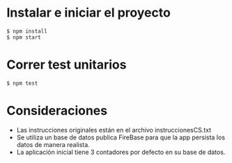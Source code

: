 # Instalar e iniciar el proyecto

```
$ npm install
$ npm start
```
# Correr test unitarios
```
$ npm test
```

# Consideraciones

* Las instrucciones originales están en el archivo instruccionesCS.txt
* Se utiliza un base de datos publica FireBase para que la app persista los datos de manera realista.
* La aplicación inicial tiene 3 contadores por defecto en su base de datos.